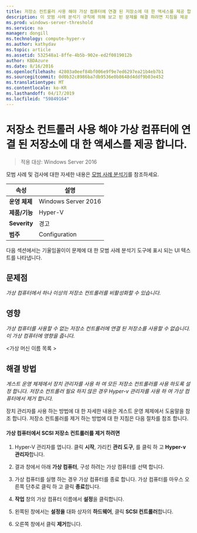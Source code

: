 ```yaml
---
title: 저장소 컨트롤러 사용 해야 가상 컴퓨터에 연결 된 저장소에 대 한 액세스를 제공 합니다.
description: 이 모범 사례 분석기 규칙에 의해 보고 된 문제를 해결 하려면 지침을 제공 합니다.
ms.prod: windows-server-threshold
ms.service: na
manager: dongill
ms.technology: compute-hyper-v
ms.author: kathydav
ms.topic: article
ms.assetid: 532548a1-8ffe-4b5b-902e-ed2f0819012b
author: KBDAzure
ms.date: 8/16/2016
ms.openlocfilehash: 42803a0eef84bf006e9f9e7ed6297ea21b4eb7b1
ms.sourcegitcommit: 0d0b32c8986ba7db9536e0b8648d4ddf9b03e452
ms.translationtype: MT
ms.contentlocale: ko-KR
ms.lasthandoff: 04/17/2019
ms.locfileid: "59849164"
---
```

# <a name="storage-controllers-should-be-enabled-in-virtual-machines-to-provide-access-to-attached-storage"></a>저장소 컨트롤러 사용 해야 가상 컴퓨터에 연결 된 저장소에 대 한 액세스를 제공 합니다.

>적용 대상: Windows Server 2016

모범 사례 및 검사에 대한 자세한 내용은 [모범 사례 분석기](https://go.microsoft.com/fwlink/?LinkId=122786)를 참조하세요.  
  
|속성|설명|  
|-|-|  
|**운영 체제**|Windows Server 2016|  
|**제품/기능**|Hyper-V|  
|**Severity**|경고|  
|**범주**|Configuration|  

다음 섹션에서는 기울임꼴이이 문제에 대 한 모범 사례 분석기 도구에 표시 되는 UI 텍스트를 나타냅니다.

## <a name="issue"></a>문제점  
  
*가상 컴퓨터에서 하나 이상의 저장소 컨트롤러를 비활성화할 수 있습니다.*  
  
## <a name="impact"></a>영향  
  
*가상 컴퓨터를 사용할 수 없는 저장소 컨트롤러에 연결 된 저장소를 사용할 수 없습니다. 이 가상 컴퓨터에 영향을 줍니다.*  
  
\<가상 머신 이름 목록 >  
  
## <a name="resolution"></a>해결 방법  
  
*게스트 운영 체제에서 장치 관리자를 사용 하 여 모든 저장소 컨트롤러를 사용 하도록 설정 합니다. 저장소 컨트롤러 필요 하지 않은 경우 Hyper-v 관리자를 사용 하 여 가상 컴퓨터에서 제거 합니다.*  
  
장치 관리자를 사용 하는 방법에 대 한 자세한 내용은 게스트 운영 체제에서 도움말을 참조 합니다. 저장소 컨트롤러를 제거 하는 방법에 대 한 지침은 다음 절차를 참조 합니다.  
  
#### <a name="to-remove-a-scsi-storage-controller-from-the-virtual-machine"></a>가상 컴퓨터에서 SCSI 저장소 컨트롤러를 제거 하려면  
  
1.  Hyper-V 관리자를 엽니다. 클릭 **시작**, 가리킨 **관리 도구**, 를 클릭 하 고 **Hyper-v 관리자**합니다.  
  
2.  결과 창에서 아래 **가상 컴퓨터**, 구성 하려는 가상 컴퓨터를 선택 합니다.  
  
3.  가상 컴퓨터를 실행 하는 경우 가상 컴퓨터를 종료 합니다. 가상 컴퓨터를 마우스 오른쪽 단추로 클릭 하 고 클릭 **종료**합니다.  
  
4.  **작업** 창의 가상 컴퓨터 이름에서 **설정**을 클릭합니다.  
  
5.  왼쪽된 창에서는 **설정을** 대화 상자의 **하드웨어**, 클릭 **SCSI 컨트롤러**합니다.  
  
6.  오른쪽 창에서 클릭 **제거**합니다.  
  


